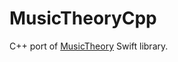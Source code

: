 MusicTheoryCpp
====

C++ port of [MusicTheory](https://github.com/cemolcay/MusicTheory) Swift library.